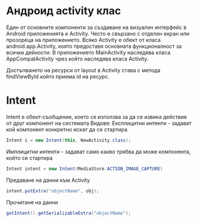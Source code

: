 # Андроид activity клас
Един от основните компоненти за създаване на визуален интерфейс в Android приложенията е Activity. Често е свързано с отделен екран или прозореца на приложението. Всяко Activity е обект от класа android.app.Activity, която предоставя основната функционалност за всички дейности. В приложението MainActivity наследява класа AppCompatActivity чрез който наследява класа Activity.

Достъпването на ресурси от layout в Activity става с метода findViewById който приема id на ресурс.

# Intent
 Intent е обект-съобщение, което се използва за да се извика действие от друг компонент на системата
Видове:
Експлицитни интенти - задават кой компонент конкретно искат да се стартира

```java
Intent i = new Intent(this, NewActivity.class);
```

Имплицитни интенти - задават само какво трябва да може компонента, който се стартира

```java
Intent intent = new Intent(MediaStore.ACTION_IMAGE_CAPTURE)
```

Предаване на данни към Activity

``` java
intent.putExtra("objectName", obj);
```

Прочитане на данни

```java
getIntent().getSerializableExtra("objectName");
```
